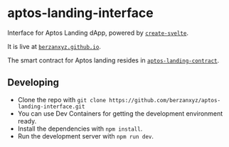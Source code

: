 # aptos-landing-interface

Interface for Aptos Landing dApp, powered by [`create-svelte`](https://github.com/sveltejs/kit/tree/master/packages/create-svelte).

It is live at [`berzanxyz.github.io`](https://berzanxyz.github.io/aptos-landing-interface).

The smart contract for Aptos landing resides in [`aptos-landing-contract`](https://github.com/berzanxyz/aptos-landing-contract).

## Developing

- Clone the repo with `git clone https://github.com/berzanxyz/aptos-landing-interface.git`
- You can use Dev Containers for getting the development environment ready.
- Install the dependencies with `npm install`.
- Run the development server with `npm run dev`.
